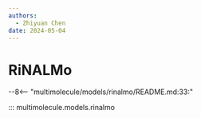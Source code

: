 ```yaml
---
authors:
  - Zhiyuan Chen
date: 2024-05-04
---
```


# RiNALMo

--8<-- "multimolecule/models/rinalmo/README.md:33:"

::: multimolecule.models.rinalmo
